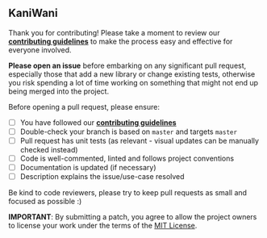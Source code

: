 ## KaniWani

Thank you for contributing! Please take a moment to review our [**contributing guidelines**](https://github.com/Kaniwani/kw-frontend/blob/master/.github/CONTRIBUTING.md)
to make the process easy and effective for everyone involved.

**Please open an issue** before embarking on any significant pull request, especially those that
add a new library or change existing tests, otherwise you risk spending a lot of time working
on something that might not end up being merged into the project.

Before opening a pull request, please ensure:

- [ ] You have followed our [**contributing guidelines**](https://github.com/Kaniwani/kw-frontend/blob/master/.github/CONTRIBUTING.md)
- [ ] Double-check your branch is based on `master` and targets `master`
- [ ] Pull request has unit tests (as relevant - visual updates can be manually checked instead)
- [ ] Code is well-commented, linted and follows project conventions
- [ ] Documentation is updated (if necessary)
- [ ] Description explains the issue/use-case resolved

Be kind to code reviewers, please try to keep pull requests as small and focused as possible :)

**IMPORTANT**: By submitting a patch, you agree to allow the project
owners to license your work under the terms of the [MIT License](https://github.com/Kaniwani/kw-frontend/blob/master/LICENSE.md).
